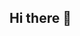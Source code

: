 ## Hi there 👋

<!--
**haisakataiga/haisakataiga** is a ✨ _special_ ✨ repository because its `README.md` (this file) appears on your GitHub profile.

Here are some ideas to get you started:

- 🔭 I’m currently working on ... nothing!
- 🌱 I’m currently learning ... nothing!
- 👯 I’m looking to collaborate on ... nothing!
- 🤔 I’m looking for help with ... everything!
- 💬 Ask me about ... **nothing!**
- 📫 How to reach me: ... don't!
- 😄 Pronouns: ...
- ⚡ Fun fact: ... seals!
-->

